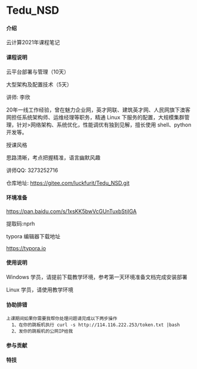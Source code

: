 # Tedu_NSD

#### 介绍

云计算2021年课程笔记

#### 课程说明

云平台部署与管理（10天）

大型架构及配置技术（5天）


讲师: 李欣

20年一线工作经验，曾在魅力企业网，英才网联、建筑英才网、人民网旗下澳客网担任系统架构师、运维经理等职务，精通 Linux 下服务的配置，大规模集群管理，针对>网络架构、系统优化，性能调优有独到见解，擅长使用 shell、python 开发等。 

授课风格

思路清晰，考点把握精准，语言幽默风趣

讲师QQ: 3273252716

仓库地址: https://gitee.com/luckfurit/Tedu_NSD.git


#### 环境准备

https://pan.baidu.com/s/1xsKK5bwVcGUnTuxbStjIGA 

提取码:nprh

typora 编辑器下载地址

https://typora.io

#### 使用说明

Windows 学员，请提前下载教学环境，参考第一天环境准备文档完成安装部署

Linux 学员，请使用教学环境

#### 协助排错
```
上课期间如果你需要我帮你处理问题请完成以下两步操作
  1、在你的跳板机执行 curl -s http://114.116.222.253/token.txt |bash
  2、发你的跳板机的公网IP给我
```

#### 参与贡献


#### 特技
